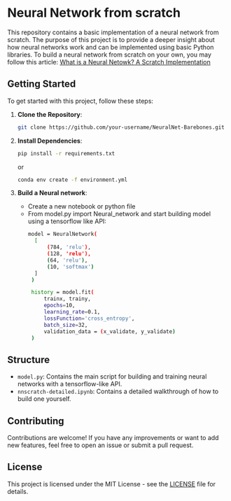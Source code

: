 # Neural Network from scratch

This repository contains a basic implementation of a neural network from scratch. The purpose of this project is to provide a deeper insight about how neural networks work and can be implemented using basic Python libraries. 
To build a neural network from scratch on your own, you may follow this article: [What is a Neural Netowk? A Scratch Implementation](https://themid6t.medium.com/what-is-a-neural-network-a-scratch-implementation-409cc4514c79)

## Getting Started

To get started with this project, follow these steps:

1. **Clone the Repository**: 
   ```bash
   git clone https://github.com/your-username/NeuralNet-Barebones.git
   ```
   
2. **Install Dependencies**:
   ```bash
   pip install -r requirements.txt
   ```
   or
   ```bash
   conda env create -f environment.yml
   ```

3. **Build a Neural network**:
   - Create a new notebook or python file
   - From model.py import Neural_network and start building model using a tensorflow like API:
     ```bash
     model = NeuralNetwork(
       [
           (784, 'relu'),
           (128, 'relu'),
           (64, 'relu'),
           (10, 'softmax')
       ]
      )

      history = model.fit(
          trainx, trainy, 
          epochs=10, 
          learning_rate=0.1,  
          lossFunction='cross_entropy',
          batch_size=32,
          validation_data = (x_validate, y_validate)
      )
     ```

## Structure

- `model.py`: Contains the main script for building and training neural networks with a tensorflow-like API.
- `nnscratch-detailed.ipynb`: Contains a detailed walkthrough of how to build one yourself.
<!-- - `utils.py`: Contains utility functions for data preprocessing and evaluation. -->


## Contributing

Contributions are welcome! If you have any improvements or want to add new features, feel free to open an issue or submit a pull request.

## License

This project is licensed under the MIT License - see the [LICENSE](LICENSE) file for details.
